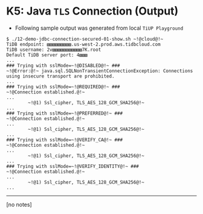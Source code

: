 # K5: Java `TLS` Connection (Output)
+ Following sample output was generated from local `TiUP Playground`
```
$ ./12-demo-jdbc-connection-secured-01-show.sh ~!@cloud@!~
TiDB endpoint: ▧▧▧▧▧▧▧▧▧.us-west-2.prod.aws.tidbcloud.com
TiDB username: 2v▧▧▧▧▧▧▧▧▧▧▧7K.root
Default TiDB server port: 4▧▧▧
...
### Trying with sslMode=~!@DISABLED@!~ ###
~!@Error:@!~ java.sql.SQLNonTransientConnectionException: Connections using insecure transport are prohibited.
...
### Trying with sslMode=~!@REQUIRED@!~ ###
~!@Connection established.@!~
...
        ~!@1) Ssl_cipher, TLS_AES_128_GCM_SHA256@!~
...
### Trying with sslMode=~!@PREFERRED@!~ ###
~!@Connection established.@!~
...
        ~!@1) Ssl_cipher, TLS_AES_128_GCM_SHA256@!~
...
### Trying with sslMode=~!@VERIFY_CA@!~ ###
~!@Connection established.@!~
...
        ~!@1) Ssl_cipher, TLS_AES_128_GCM_SHA256@!~
...
### Trying with sslMode=~!@VERIFY_IDENTITY@!~ ###
~!@Connection established.@!~
...
        ~!@1) Ssl_cipher, TLS_AES_128_GCM_SHA256@!~
...
```
---------------------------------------------------------------------------------------------------------------
[no notes]